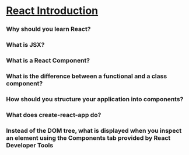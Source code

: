 # [React Introduction][def]

### Why should you learn React?

### What is JSX?

### What is a React Component?

### What is the difference between a functional and a class component?

### How should you structure your application into components?

### What does create-react-app do?

### Instead of the DOM tree, what is displayed when you inspect an element using the Components tab provided by React Developer Tools



[def]: https://www.theodinproject.com/lessons/node-path-javascript-react-introduction#knowledge-check